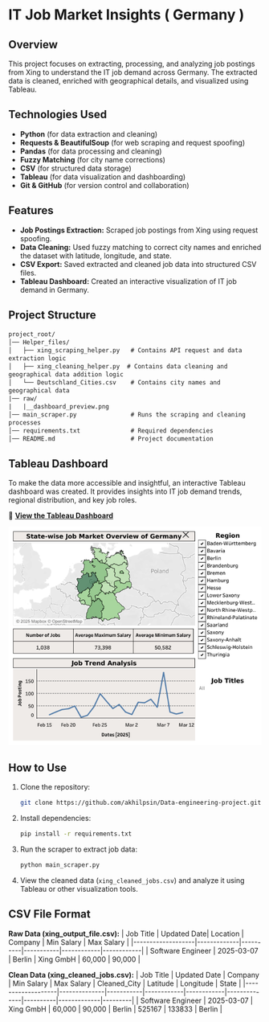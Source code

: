 # IT Job Market Insights ( Germany )

## Overview
This project focuses on extracting, processing, and analyzing job postings from Xing to understand the IT job demand across Germany. The extracted data is cleaned, enriched with geographical details, and visualized using Tableau.

## Technologies Used
- **Python** (for data extraction and cleaning)
- **Requests & BeautifulSoup** (for web scraping and request spoofing)
- **Pandas** (for data processing and cleaning)
- **Fuzzy Matching** (for city name corrections)
- **CSV** (for structured data storage)
- **Tableau** (for data visualization and dashboarding)
- **Git & GitHub** (for version control and collaboration)

## Features
- **Job Postings Extraction:** Scraped job postings from Xing using request spoofing.
- **Data Cleaning:** Used fuzzy matching to correct city names and enriched the dataset with latitude, longitude, and state.
- **CSV Export:** Saved extracted and cleaned job data into structured CSV files.
- **Tableau Dashboard:** Created an interactive visualization of IT job demand in Germany.

## Project Structure
```
project_root/
│── Helper_files/
│   ├── xing_scraping_helper.py   # Contains API request and data extraction logic
│   ├── xing_cleaning_helper.py  # Contains data cleaning and geographical data addition logic
│   └── Deutschland_Cities.csv    # Contains city names and geographical data
|── raw/
|   |__dashboard_preview.png
│── main_scraper.py               # Runs the scraping and cleaning processes
│── requirements.txt              # Required dependencies
│── README.md                     # Project documentation
```

## Tableau Dashboard
To make the data more accessible and insightful, an interactive Tableau dashboard was created. It provides insights into IT job demand trends, regional distribution, and key job roles.

🔗 **[View the Tableau Dashboard](https://public.tableau.com/views/ITJobDemandAcrossGermany/CompleteDashboard)**

![IT Job Market Insights Dashboard for Germany](https://github.com/akhilpsin/Data-engineering-project/blob/main/raw/dashboard_preview.png)

## How to Use
1. Clone the repository:
   ```sh
   git clone https://github.com/akhilpsin/Data-engineering-project.git
   ```
2. Install dependencies:
   ```sh
   pip install -r requirements.txt
   ```
3. Run the scraper to extract job data:
   ```sh
   python main_scraper.py
   ```
4. View the cleaned data (`xing_cleaned_jobs.csv`) and analyze it using Tableau or other visualization tools.

## CSV File Format
**Raw Data (xing_output_file.csv):**
|     Job Title     | Updated Date| Location | Company   | Min Salary | Max Salary |
|-------------------|-------------|----------|-----------|------------|------------|
| Software Engineer | 2025-03-07  | Berlin   | Xing GmbH | 60,000     | 90,000     |

**Clean Data (xing_cleaned_jobs.csv):**
|     Job Title     | Updated Date |  Company  | Min Salary | Max Salary | Cleaned_City | Latitude |  Longitude  |  State  |
|-------------------|--------------|-----------|------------|------------|--------------|----------|-------------|---------|
| Software Engineer |  2025-03-07  | Xing GmbH | 60,000     | 90,000     | Berlin       | 525167   | 133833      |  Berlin |

